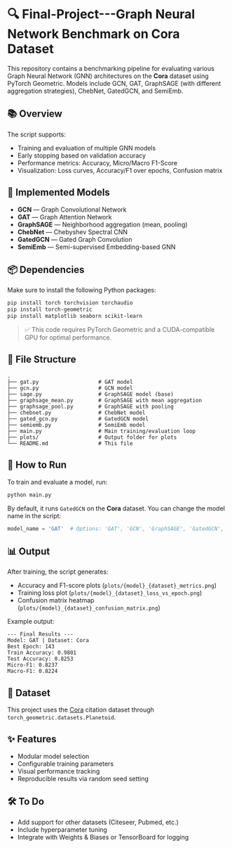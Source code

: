
# 🔍 Final-Project---Graph Neural Network Benchmark on Cora Dataset

This repository contains a benchmarking pipeline for evaluating various Graph Neural Network (GNN) architectures on the **Cora** dataset using PyTorch Geometric. Models include GCN, GAT, GraphSAGE (with different aggregation strategies), ChebNet, GatedGCN, and SemiEmb.

## 📚 Overview

The script supports:
- Training and evaluation of multiple GNN models
- Early stopping based on validation accuracy
- Performance metrics: Accuracy, Micro/Macro F1-Score
- Visualization: Loss curves, Accuracy/F1 over epochs, Confusion matrix

## 🧠 Implemented Models

- **GCN** — Graph Convolutional Network
- **GAT** — Graph Attention Network
- **GraphSAGE** — Neighborhood aggregation (mean, pooling)
- **ChebNet** — Chebyshev Spectral CNN
- **GatedGCN** — Gated Graph Convolution
- **SemiEmb** — Semi-supervised Embedding-based GNN

## 📦 Dependencies

Make sure to install the following Python packages:

```bash
pip install torch torchvision torchaudio
pip install torch-geometric
pip install matplotlib seaborn scikit-learn
```

> ✅ This code requires PyTorch Geometric and a CUDA-compatible GPU for optimal performance.

## 📁 File Structure

```
.
├── gat.py                   # GAT model
├── gcn.py                   # GCN model
├── sage.py                  # GraphSAGE model (base)
├── graphsage_mean.py        # GraphSAGE with mean aggregation
├── graphsage_pool.py        # GraphSAGE with pooling
├── chebnet.py               # ChebNet model
├── gated_gcn.py             # GatedGCN model
├── semiemb.py               # SemiEmb model
├── main.py                  # Main training/evaluation loop
├── plots/                   # Output folder for plots
└── README.md                # This file
```

## 🚀 How to Run

To train and evaluate a model, run:

```bash
python main.py
```

By default, it runs `GatedGCN` on the **Cora** dataset. You can change the model name in the script:

```python
model_name = 'GAT'  # Options: 'GAT', 'GCN', 'GraphSAGE', 'GatedGCN', 'ChebNet', 'SemiEmb', 'GraphSAGE-Mean', 'GraphSAGE-Pooling'
```

## 📊 Output

After training, the script generates:

- Accuracy and F1-score plots (`plots/{model}_{dataset}_metrics.png`)
- Training loss plot (`plots/{model}_{dataset}_loss_vs_epoch.png`)
- Confusion matrix heatmap (`plots/{model}_{dataset}_confusion_matrix.png`)

Example output:

```
--- Final Results ---
Model: GAT | Dataset: Cora
Best Epoch: 143
Train Accuracy: 0.9801
Test Accuracy: 0.8253
Micro-F1: 0.8237
Macro-F1: 0.8224
```

## 🧪 Dataset

This project uses the [Cora](https://linqs.soe.ucsc.edu/data) citation dataset through `torch_geometric.datasets.Planetoid`.

## ✨ Features

- Modular model selection
- Configurable training parameters
- Visual performance tracking
- Reproducible results via random seed setting

## 🛠 To Do

- Add support for other datasets (Citeseer, Pubmed, etc.)
- Include hyperparameter tuning
- Integrate with Weights & Biases or TensorBoard for logging
